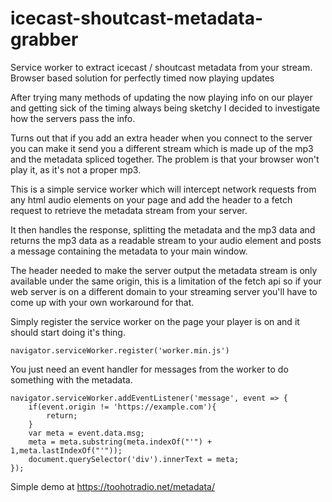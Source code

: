 # icecast-shoutcast-metadata-grabber
Service worker to extract icecast / shoutcast metadata from your stream. Browser based solution for perfectly timed now playing updates

After trying many methods of updating the now playing info on our player and getting sick of the timing always being sketchy I decided to investigate how the servers pass the info.

Turns out that if you add an extra header when you connect to the server you can make it send you a different stream which is made up of the mp3 and the metadata spliced together. The problem is that your browser won't play it, as it's not a proper mp3.

This is a simple service worker which will intercept network requests from any html audio elements on your page and add the header to a fetch request to retrieve the metadata stream from your server.

It then handles the response, splitting the metadata and the mp3 data and returns the mp3 data as a readable stream to your audio element and posts a message containing the metadata to your main window.

The header needed to make the server output the metadata stream is only available under the same origin, this is a limitation of the fetch api so if your web server is on a different domain to your streaming server you'll have to come up with your own workaround for that.

Simply register the service worker on the page your player is on and it should start doing it's thing.

```
navigator.serviceWorker.register('worker.min.js')
```

You just need an event handler for messages from the worker to do something with the metadata.

```
navigator.serviceWorker.addEventListener('message', event => {
    if(event.origin != 'https://example.com'){
        return;
    }
    var meta = event.data.msg;
    meta = meta.substring(meta.indexOf("'") + 1,meta.lastIndexOf("'"));
    document.querySelector('div').innerText = meta;
});
```

Simple demo at https://toohotradio.net/metadata/
